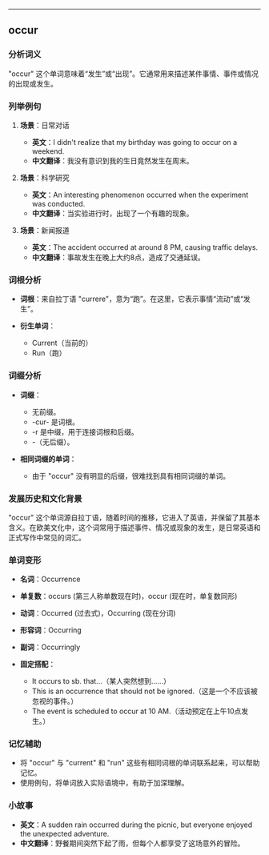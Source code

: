 
---------------
## occur
### 分析词义
"occur" 这个单词意味着“发生”或“出现”。它通常用来描述某件事情、事件或情况的出现或发生。

### 列举例句
1. **场景**：日常对话
   - **英文**：I didn't realize that my birthday was going to occur on a weekend.
   - **中文翻译**：我没有意识到我的生日竟然发生在周末。

2. **场景**：科学研究
   - **英文**：An interesting phenomenon occurred when the experiment was conducted.
   - **中文翻译**：当实验进行时，出现了一个有趣的现象。

3. **场景**：新闻报道
   - **英文**：The accident occurred at around 8 PM, causing traffic delays.
   - **中文翻译**：事故发生在晚上大约8点，造成了交通延误。

### 词根分析
- **词根**：来自拉丁语 "currere"，意为“跑”。在这里，它表示事情“流动”或“发生”。

- **衍生单词**：
  - Current（当前的）
  - Run（跑）

### 词缀分析
- **词缀**：
  - 无前缀。
  - -cur- 是词根。
  - -r 是中缀，用于连接词根和后缀。
  - -（无后缀）。

- **相同词缀的单词**：
  - 由于 "occur" 没有明显的后缀，很难找到具有相同词缀的单词。

### 发展历史和文化背景
"occur" 这个单词源自拉丁语，随着时间的推移，它进入了英语，并保留了其基本含义。在欧美文化中，这个词常用于描述事件、情况或现象的发生，是日常英语和正式写作中常见的词汇。

### 单词变形
- **名词**：Occurrence
- **单复数**：occurs (第三人称单数现在时)，occur (现在时，单复数同形)
- **动词**：Occurred (过去式)，Occurring (现在分词)
- **形容词**：Occurring
- **副词**：Occurringly

- **固定搭配**：
  - It occurs to sb. that...（某人突然想到……）
  - This is an occurrence that should not be ignored.（这是一个不应该被忽视的事件。）
  - The event is scheduled to occur at 10 AM.（活动预定在上午10点发生。）

### 记忆辅助
- 将 "occur" 与 "current" 和 "run" 这些有相同词根的单词联系起来，可以帮助记忆。
- 使用例句，将单词放入实际语境中，有助于加深理解。

### 小故事
- **英文**：A sudden rain occurred during the picnic, but everyone enjoyed the unexpected adventure.
- **中文翻译**：野餐期间突然下起了雨，但每个人都享受了这场意外的冒险。

